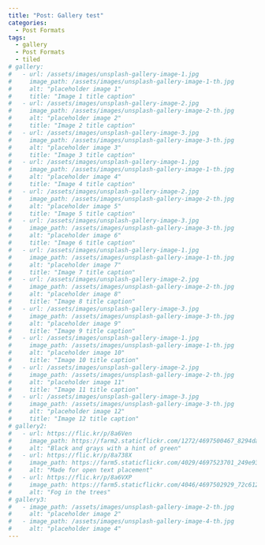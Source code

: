 ```yaml
---
title: "Post: Gallery test"
categories:
  - Post Formats
tags:
  - gallery
  - Post Formats
  - tiled
# gallery:
#   - url: /assets/images/unsplash-gallery-image-1.jpg
#     image_path: /assets/images/unsplash-gallery-image-1-th.jpg
#     alt: "placeholder image 1"
#     title: "Image 1 title caption"
#   - url: /assets/images/unsplash-gallery-image-2.jpg
#     image_path: /assets/images/unsplash-gallery-image-2-th.jpg
#     alt: "placeholder image 2"
#     title: "Image 2 title caption"
#   - url: /assets/images/unsplash-gallery-image-3.jpg
#     image_path: /assets/images/unsplash-gallery-image-3-th.jpg
#     alt: "placeholder image 3"
#     title: "Image 3 title caption"
#   - url: /assets/images/unsplash-gallery-image-1.jpg
#     image_path: /assets/images/unsplash-gallery-image-1-th.jpg
#     alt: "placeholder image 4"
#     title: "Image 4 title caption"
#   - url: /assets/images/unsplash-gallery-image-2.jpg
#     image_path: /assets/images/unsplash-gallery-image-2-th.jpg
#     alt: "placeholder image 5"
#     title: "Image 5 title caption"
#   - url: /assets/images/unsplash-gallery-image-3.jpg
#     image_path: /assets/images/unsplash-gallery-image-3-th.jpg
#     alt: "placeholder image 6"
#     title: "Image 6 title caption"
#   - url: /assets/images/unsplash-gallery-image-1.jpg
#     image_path: /assets/images/unsplash-gallery-image-1-th.jpg
#     alt: "placeholder image 7"
#     title: "Image 7 title caption"
#   - url: /assets/images/unsplash-gallery-image-2.jpg
#     image_path: /assets/images/unsplash-gallery-image-2-th.jpg
#     alt: "placeholder image 8"
#     title: "Image 8 title caption"
#   - url: /assets/images/unsplash-gallery-image-3.jpg
#     image_path: /assets/images/unsplash-gallery-image-3-th.jpg
#     alt: "placeholder image 9"
#     title: "Image 9 title caption"
#   - url: /assets/images/unsplash-gallery-image-1.jpg
#     image_path: /assets/images/unsplash-gallery-image-1-th.jpg
#     alt: "placeholder image 10"
#     title: "Image 10 title caption"
#   - url: /assets/images/unsplash-gallery-image-2.jpg
#     image_path: /assets/images/unsplash-gallery-image-2-th.jpg
#     alt: "placeholder image 11"
#     title: "Image 11 title caption"
#   - url: /assets/images/unsplash-gallery-image-3.jpg
#     image_path: /assets/images/unsplash-gallery-image-3-th.jpg
#     alt: "placeholder image 12"
#     title: "Image 12 title caption"
# gallery2:
#   - url: https://flic.kr/p/8a6Ven
#     image_path: https://farm2.staticflickr.com/1272/4697500467_8294dac099_q.jpg
#     alt: "Black and grays with a hint of green"
#   - url: https://flic.kr/p/8a738X
#     image_path: https://farm5.staticflickr.com/4029/4697523701_249e93ba23_q.jpg
#     alt: "Made for open text placement"
#   - url: https://flic.kr/p/8a6VXP
#     image_path: https://farm5.staticflickr.com/4046/4697502929_72c612c636_q.jpg
#     alt: "Fog in the trees"
# gallery3:
#   - image_path: /assets/images/unsplash-gallery-image-2-th.jpg
#     alt: "placeholder image 2"
#   - image_path: /assets/images/unsplash-gallery-image-4-th.jpg
#     alt: "placeholder image 4"
---
```


<!-- These are gallery tests for image wrapped in `<figure>` elements.

To place a gallery add the necessary YAML Front Matter:

```yaml
gallery:
  - url: /assets/images/unsplash-gallery-image-1.jpg
    image_path: /assets/images/unsplash-gallery-image-1-th.jpg
    alt: "placeholder image 1"
    title: "Image 1 title caption"
  - url: /assets/images/unsplash-gallery-image-2.jpg
    image_path: /assets/images/unsplash-gallery-image-2-th.jpg
    alt: "placeholder image 2"
    title: "Image 2 title caption"
  - url: /assets/images/unsplash-gallery-image-3.jpg
    image_path: /assets/images/unsplash-gallery-image-3-th.jpg
    alt: "placeholder image 3"
    title: "Image 3 title caption"
  - url: /assets/images/unsplash-gallery-image-4.jpg
    image_path: /assets/images/unsplash-gallery-image-4-th.jpg
    alt: "placeholder image 4"
    title: "Image 4 title caption"
```

And then drop-in the gallery include --- gallery `caption` is optional.

```liquid
{% raw %}{% include gallery caption="This is a sample gallery with **Markdown support**." %}{% endraw %}
```

{% include gallery caption="This is a sample gallery with **Markdown support**." %}

This is some text after the gallery just to make sure that everything aligns properly.

Here comes another gallery, this time set the `id` to match 2nd gallery hash in YAML Front Matter.

```yaml
gallery2:
  - url: https://flic.kr/p/8a6Ven
    image_path: https://farm2.staticflickr.com/1272/4697500467_8294dac099_q.jpg
    alt: "Black and grays with a hint of green"
  - url: https://flic.kr/p/8a738X
    image_path: https://farm5.staticflickr.com/4029/4697523701_249e93ba23_q.jpg
    alt: "Made for open text placement"
  - url: https://flic.kr/p/8a6VXP
    image_path: https://farm5.staticflickr.com/4046/4697502929_72c612c636_q.jpg
    alt: "Fog in the trees"
```

And place it like so: 

```liquid
{% raw %}{% include gallery id="gallery2" caption="This is a second gallery example with images hosted externally." %}{% endraw %}
```

{% include gallery id="gallery2" caption="This is a second gallery example with images hosted externally." %}

And for giggles one more gallery just to make sure this works. To fill page content container add `class="full"`.

{% include gallery id="gallery3" class="full" caption="This is a third gallery example with two images and fills the entire content container." %} -->